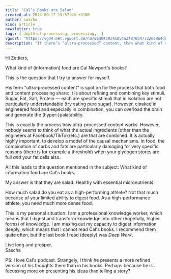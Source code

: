 ```yaml
---
title: "Cal’s Books are Salad"
created_at: 2024-09-17 19:57:00 +0100
author: sascha
kind: article
newsletter: true
tags: [ depth-of-processing, processing,  ]
vgwort: "https://vg04.met.vgwort.de/na/96d0439241854a2f870b47732e5864db"
description: "If there’s “ultra-processed” content, then what kind of content are Cal Newport’s books?"
---
```

Hi Zettlers,

What kind of (information) food are Cal Newport's books?

This is the question that I try to answer for myself.

His term "ultra-processed content" is spot on for the
process that both food and content processing share: It is about
refining and combining key stimuli. Sugar, Fat, Salt, Protein — each
are specific stimuli that in isolation are not particularly
understandable (try eating pure sugar). However, cloaked in
engineered food and especially in combination, you can overload the
brain and generate the (hyper-)palatability.

This is exactly the process how ultra-processed content works.
However, nobody seems to think of what the actual ingredients (other
than the engineers at Facebook/TikTok/etc.) are that are combined. It
is actually highly important, to develop a model of the causal
mechanisms. In food, the combination of carbs and fats are
particularly damaging for very specific reasons (there is for example
a threshold) when your glycogen stores are full *and* your fat cells
also.

All this leads to the question mentioned in the subject: What kind of
information food are Cal's books.

My answer is that they are salad. Healthy with essential
micronutrients.

How much salad do you eat as a high-performing athlete? Not that much
because of your limited ability to digest food. As a high-performance
athlete, you need much more dense food.

This is my personal situation: I am a professional knowledge worker,
which means that I digest and transform knowledge into other
(hopefully, higher forms) of knowledge. I am maxing out my capacity to
digest information deeply, which means that I cannot read Cal's books.
I recommend them quite often, but the last book I read (deeply) was
*Deep Work*.

Live long and prosper,<br>Sascha

PS: I love Cal's podcast. Strangely, I think he presents a more
refined version of his thoughts there than in his books. Perhaps
because he is focussing more on presenting his ideas than telling a
story?
